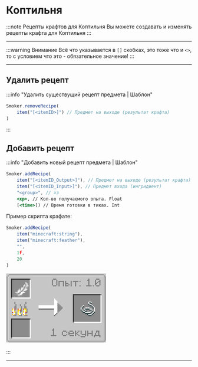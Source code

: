 # Коптильня

:::note Рецепты крафтов для Коптильня
Вы можете создавать и изменять рецепты крафта для Коптильня
:::

---

:::warning Внимание
Всё что указывается в `[]` скобках, это тоже что и `<>`, то с условием что это - обязательное значение!
:::

---

## Удалить рецепт

:::info "Удалить существущий рецепт предмета | Шаблон"

```jsx
Smoker.removeRecipe(
	item("[<itemID>]") // Предмет на выходе (результат крафта)
)
```

:::

## Добавить рецепт

:::info "Добавить новый рецепт предмета | Шаблон"

```jsx
Smoker.addRecipe(
	item("[<itemID_Output>]"), // Предмет на выходе (результат крафта)
	item("[<itemID_Input>]"), // Предмет входа (ингридиент)
	"<group>", // хз
	<xp>, // Кол-во получаемого опыта. Float
	[<time>]) // Время готовки в тиках. Int
```

Пример скрипта крафате:

```jsx
Smoker.addRecipe(
	item("minecraft:string"),
	item("minecraft:feather"),
	"",
	1f,
	20
)
```

![Рецепт на Коптильне](../../.resourses/smoker_recipe.png)

:::

---
